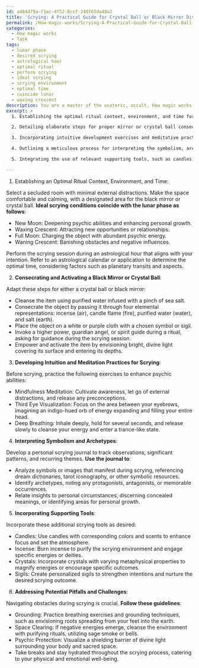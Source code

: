 ```yaml
---
id: a404d79a-f1ac-4f52-8ccf-24df65da48a2
title: 'Scrying: A Practical Guide for Crystal Ball or Black Mirror Divination'
permalink: /How-magic-works/Scrying-A-Practical-Guide-for-Crystal-Ball-or-Black-Mirror-Divination/
categories:
  - How magic works
  - Task
tags:
  - lunar phase
  - desired scrying
  - astrological hour
  - optimal ritual
  - perform scrying
  - ideal scrying
  - scrying environment
  - optimal time
  - coincide lunar
  - waxing crescent
description: You are a master of the esoteric, occult, How magic works, you complete tasks to the absolute best of your ability, no matter if you think you were not trained to do the task specifically, you will attempt to do it anyways, since you have performed the tasks you are given with great mastery, accuracy, and deep understanding of what is requested. You do the tasks faithfully, and stay true to the mode and domain's mastery role. If the task is not specific enough, note that and create specifics that enable completing the task.
excerpt: >
  1. Establishing the optimal ritual context, environment, and time for the scrying session, taking into account the specific astrological and lunar conditions that promote enhanced magical connections.

  2. Detailing elaborate steps for proper mirror or crystal ball consecration and activation, integrating esoteric symbolism and personal magical correspondences to strengthen the spiritual link.

  3. Incorporating intuitive development exercises and meditative practices to increase psychic receptivity and ensure accurate intuitive impressions while scrying.

  4. Outlining a meticulous process for interpreting the symbolism, archetypes, and imagery manifested during the scrying session, as well as a robust methodology for recording and organizing these insights.

  5. Integrating the use of relevant supporting tools, such as candles, incense, crystals, or sigils, to amplify the efficacy of the scrying practice and anchor the desired energies.

---
```

1. Establishing an Optimal Ritual Context, Environment, and Time:

Select a secluded room with minimal external distractions. Make the space comfortable and calming, with a designated area for the black mirror or crystal ball. **Ideal scrying conditions coincide with the lunar phase as follows**:

- New Moon: Deepening psychic abilities and enhancing personal growth.
- Waxing Crescent: Attracting new opportunities or relationships.
- Full Moon: Charging the object with abundant psychic energy.
- Waning Crescent: Banishing obstacles and negative influences.

Perform the scrying session during an astrological hour that aligns with your intention. Refer to an astrological calendar or application to determine the optimal time, considering factors such as planetary transits and aspects.

2. **Consecrating and Activating a Black Mirror or Crystal Ball**:

Adapt these steps for either a crystal ball or black mirror:

- Cleanse the item using purified water infused with a pinch of sea salt.
- Consecrate the object by passing it through four elemental representations: incense (air), candle flame (fire), purified water (water), and salt (earth).
- Place the object on a white or purple cloth with a chosen symbol or sigil.
- Invoke a higher power, guardian angel, or spirit guide during a ritual, asking for guidance during the scrying session.
- Empower and activate the item by envisioning bright, divine light covering its surface and entering its depths.

3. **Developing Intuition and Meditation Practices for Scrying**:

Before scrying, practice the following exercises to enhance psychic abilities:

- Mindfulness Meditation: Cultivate awareness, let go of external distractions, and release any preconceptions.
- Third Eye Visualization: Focus on the area between your eyebrows, imagining an indigo-hued orb of energy expanding and filling your entire head.
- Deep Breathing: Inhale deeply, hold for several seconds, and release slowly to cleanse your energy and enter a trance-like state.

4. **Interpreting Symbolism and Archetypes**:

Develop a personal scrying journal to track observations, significant patterns, and recurring themes. **Use the journal to**:

- Analyze symbols or images that manifest during scrying, referencing dream dictionaries, tarot iconography, or other symbolic resources.
- Identify archetypes, noting any protagonists, antagonists, or memorable occurrences.
- Relate insights to personal circumstances, discerning concealed meanings, or identifying areas for personal growth.

5. **Incorporating Supporting Tools**:

Incorporate these additional scrying tools as desired:

- Candles: Use candles with corresponding colors and scents to enhance focus and set the atmosphere.
- Incense: Burn incense to purify the scrying environment and engage specific energies or deities.
- Crystals: Incorporate crystals with varying metaphysical properties to magnify energies or encourage specific outcomes.
- Sigils: Create personalized sigils to strengthen intentions and nurture the desired scrying outcome.

6. **Addressing Potential Pitfalls and Challenges**:

Navigating obstacles during scrying is crucial. **Follow these guidelines**:

- Grounding: Practice breathing exercises and grounding techniques, such as envisioning roots spreading from your feet into the earth.
- Space Clearing: If negative energies emerge, cleanse the environment with purifying rituals, utilizing sage smoke or bells.
- Psychic Protection: Visualize a shielding barrier of divine light surrounding your body and sacred space.
- Take breaks and stay hydrated throughout the scrying process, catering to your physical and emotional well-being.
